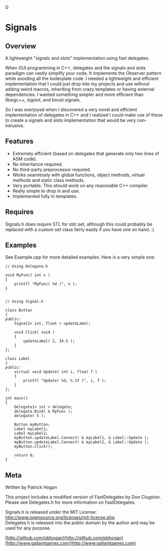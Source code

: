 G
# Signals

## Overview

A lightweight "signals and slots" implementation using fast delegates.

When GUI programming in C++, delegates and the signals and slots paradigm can vastly simplify your code. It implements the Observer pattern while avoiding all the boilerplate code. I needed a lightweight and efficient implementation that I could just drop into my projects and use without adding weird macros, inheriting from crazy templates or having external dependencies. I wanted something simpler and more efficient than libsigc++, sigslot, and boost.signals.

So I was overjoyed when I discovered a very novel and efficient implementation of delegates in C++ and I realized I could make use of these to create a signals and slots implementation that would be very non-intrusive.

## Features

* Extremely efficient (based on delegates that generate only two lines of ASM code).
* No inheritance required.
* No third-party preprocessor required.
* Works seamlessly with global functions, object methods, virtual methods and static class methods.
* Very portable. This should work on any reasonable C++ compiler.
* Really simple to drop in and use.
* Implemented fully in templates.

## Requires

Signals.h does require STL for std::set, although this could probably be replaced with a custom set class fairly easily if you have one on hand. :)

## Examples

See Example.cpp for more detailed examples. Here is a very simple one:

	// Using Delegate.h

	void MyFunc( int x )
	{
		printf( "MyFunc( %d )", x );
	}


	// Using Signal.h

	class Button
	{	
	public:
		Signal2< int, float > updateLabel;

		void Click( void )
		{
			updateLabel( 2, 34.5 );
		}
	};

	class Label
	{
	public:
		virtual void Update( int i, float f )
		{
			printf( "Update( %d, %.1f )", i, f );
		}
	};

	int main()
	{
		Delegate1< int > delegate;
		delegate.Bind( & MyFunc );
		delegate( 5 );

		Button myButton;
		Label myLabel1;
		Label myLabel2;
		myButton.updateLabel.Connect( & myLabel1, & Label::Update );
		myButton.updateLabel.Connect( & myLabel2, & Label::Update );
		myButton.Click();

		return 0;
	}

## Meta

Written by Patrick Hogan

This project includes a modified version of FastDelegates by Don Clugston. Please see Delegates.h for more information on FastDelegates.

Signals.h is released under the MIT License: http://www.opensource.org/licenses/mit-license.php  
Delegates.h is released into the public domain by the author and may be used for any purpose.

[http://github.com/pbhogan](http://github.com/pbhogan)  
[http://www.gallantgames.com](http://www.gallantgames.com)

